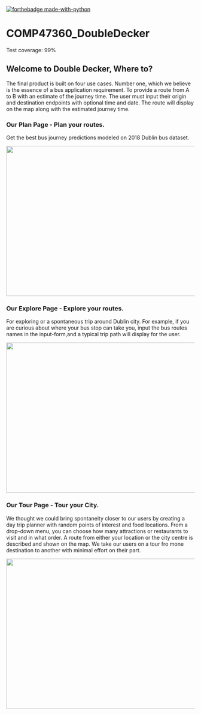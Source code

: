 [![forthebadge made-with-python](http://ForTheBadge.com/images/badges/made-with-python.svg)](https://www.python.org/)

# COMP47360_DoubleDecker

Test coverage: 99%

## Welcome to Double Decker, Where to?
The  final  product  is  built  on  four  use  cases.  Number  one,  which  we  believe  is  the  essence  of  a bus  application  requirement. To  provide  a  route  from  A  to  B  with  an  estimate  of  the  journey time.  The user must input their origin and destination endpoints with optional time and date.  The route will display on the map along with the estimated journey time.

### Our Plan Page - Plan your routes. 
Get the best bus journey predictions modeled on 2018 Dublin bus dataset.
<p align="center">
  <img width="600" height="400"src="https://github.com/invicta117/COMP47360_DoubleDecker/blob/main/blob/images/AtoB.gif">
</p>

### Our Explore Page - Explore your routes. 
For  exploring or  a  spontaneous  trip  around  Dublin  city.   For  example,  if  you  are curious  about  where  your  bus  stop  can  take  you,  input  the  bus  routes  names  in  the  input-form,and a typical trip path will display for the user.
<p align="center">
  <img width="600" height="400"src="https://github.com/invicta117/COMP47360_DoubleDecker/blob/main/blob/images/Explore.gif">
</p>

### Our Tour Page - Tour your City. 
We thought we could bring spontaneity closer to our users by creating a day trip planner  with  random  points  of  interest  and  food  locations.   From  a  drop-down  menu,  you  can choose how many attractions or restaurants to visit and in what order.  A route from either your location or the city centre is described and shown on the map.  We take our users on a tour fro mone destination to another with minimal effort on their part.

<p align="center">
  <img width="600" height="400"src="https://github.com/invicta117/COMP47360_DoubleDecker/blob/main/blob/images/Tour.gif">
</p>


